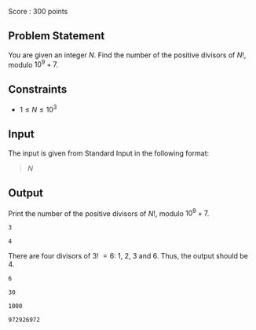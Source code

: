 Score : $300$ points

## Problem Statement

You are given an integer $N$.
Find the number of the positive divisors of $N!$, modulo $10^9+7$.

## Constraints

- $1 \leq N \leq 10^3$

## Input

The input is given from Standard Input in the following format:

> $N$

## Output

Print the number of the positive divisors of $N!$, modulo $10^9+7$.

```input1
3
```

```output1
4
```

There are four divisors of $3!$ $=6$: $1$, $2$, $3$ and $6$. Thus, the output should be $4$.

```input2
6
```

```output2
30
```

```input3
1000
```

```output3
972926972
```